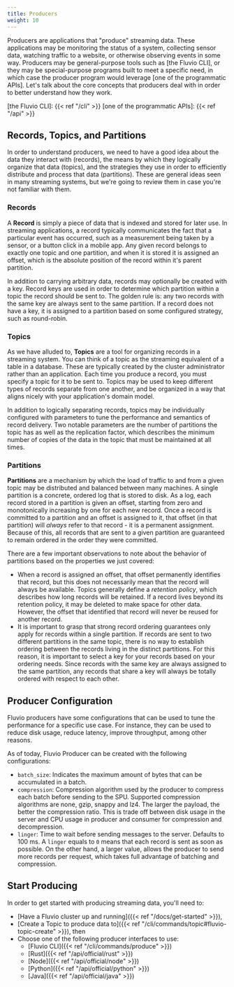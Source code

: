 ```yaml
---
title: Producers
weight: 10
---
```


Producers are applications that "produce" streaming data.
These applications may be monitoring the status of a system, collecting sensor
data, watching traffic to a website, or otherwise observing events in some way.
Producers may be general-purpose tools such as [the Fluvio CLI], or they may be
special-purpose programs built to meet a specific need, in which case the
producer program would leverage [one of the programmatic APIs]. Let's talk about
the core concepts that producers deal with in order to better understand how
they work.

[the Fluvio CLI]: {{< ref "/cli" >}}
[one of the programmatic APIs]: {{< ref "/api" >}}

## Records, Topics, and Partitions

In order to understand producers, we need to have a good idea about the data they
interact with (records), the means by which they logically organize that data (topics),
and the strategies they use in order to efficiently distribute and process that data
(partitions). These are general ideas seen in many streaming systems, but we're going
to review them in case you're not familiar with them.

### Records

A **Record** is simply a piece of data that is indexed and stored for later use.
In streaming applications, a record typically communicates the fact that a particular
event has occurred, such as a measurement being taken by a sensor, or a button click in
a mobile app. Any given record belongs to exactly one topic and one partition, and
when it is stored it is assigned an offset, which is the absolute position of the
record within it's parent partition.

In addition to carrying arbitrary data, records may optionally be created with a key.
Record keys are used in order to determine which partition within a topic the record
should be sent to. The golden rule is: any two records with the same key are always
sent to the same partition. If a record does not have a key, it is assigned to a
partition based on some configured strategy, such as round-robin.

### Topics

As we have alluded to, **Topics** are a tool for organizing records in a streaming system.
You can think of a topic as the streaming equivalent of a table in a database. These
are typically created by the cluster administrator rather than an application.
Each time you produce a record, you must specify a topic for it to be sent to.
Topics may be used to keep different types of records separate from one another, and
be organized in a way that aligns nicely with your application's domain model.

In addition to logically separating records, topics may be individually configured
with parameters to tune the performance and semantics of record delivery. Two
notable parameters are the number of partitions the topic has as well as the
replication factor, which describes the minimum number of copies of the data in the
topic that must be maintained at all times.

### Partitions

**Partitions** are a mechanism by which the load of traffic to and from a given topic may
be distributed and balanced between many machines. A single partition is a concrete,
ordered log that is stored to disk. As a log, each record stored in a partition is
given an offset, starting from zero and monotonically increasing by one for each new
record. Once a record is committed to a partition and an offset is assigned to it,
that offset (in that partition) will _always_ refer to that record - it is a permanent
assignment. Because of this, all records that are sent to a given partition are
guaranteed to remain ordered in the order they were committed.

There are a few important observations to note about the behavior of partitions based
on the properties we just covered:

- When a record is assigned an offset, that offset permanently identifies
  that record, but this does not necessarily mean that the record will always be available.
  Topics generally define a _retention policy_, which describes how long records will be retained.
  If a record lives beyond its retention policy, it may be deleted to make space for other data.
  However, the offset that identified that record will never be reused for another record.
- It is important to grasp that strong record ordering guarantees only apply for records within
  a single partition. If records are sent to two different partitions in the same topic, there
  is no way to establish ordering between the records living in the distinct partitions. For
  this reason, it is important to select a key for your records based on your ordering needs.
  Since records with the same key are always assigned to the same partition, any records that
  share a key will always be totally ordered with respect to each other.

## Producer Configuration

Fluvio producers have some configurations that can be used to tune the performance for a specific use case. For instance, they can be used to reduce disk usage, reduce latency, improve throughput, among other reasons.

As of today, Fluvio Producer can be created with the following configurations:

  - `batch_size`: Indicates the maximum amount of bytes that can be accumulated in a batch.
  - `compression`: Compression algorithm used by the producer to compress each batch before sending to the SPU. Supported compression algorithms are none, gzip, snappy and lz4. The larger the payload, the better the compression ratio. This is trade off between disk usage in the server and CPU usage in producer and consumer for compression and decompression.
  - `linger`: Time to wait before sending messages to the server. Defaults to 100 ms. A `linger` equals to `0` means that each record is sent as soon as possible. On the other hand, a larger value, allows the producer to send more records per request, which takes full advantage of batching and compression.

## Start Producing

In order to get started with producing streaming data, you'll need to:

- [Have a Fluvio cluster up and running]({{< ref "/docs/get-started" >}}),
- [Create a Topic to produce data to]({{< ref "/cli/commands/topic#fluvio-topic-create" >}}), then
- Choose one of the following producer interfaces to use:
  - [Fluvio CLI]({{< ref "/cli/commands/produce" >}})
  - [Rust]({{< ref "/api/official/rust" >}})
  - [Node]({{< ref "/api/official/node" >}})
  - [Python]({{< ref "/api/official/python" >}})
  - [Java]({{< ref "/api/official/java" >}})

